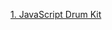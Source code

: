 [1. JavaScript Drum Kit](https://github.com/TonyNyagah/JavaScript30/blob/master/01%20-%20JavaScript%20Drum%20Kit/index.html)
